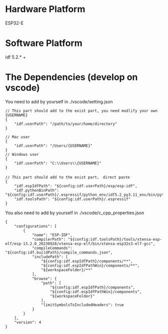 # Hardware Platform

ESP32-E

# Software Platform

idf 5.2.* +

# The Dependencies (develop on vscode)
You need to add by yourself in ./vscode/setting.json

```
// This part should add to the exist part, you need modlify your own {USERNAME}
{
    "idf.userPath": "/path/to/your/home/directory"
}

// Mac user
{
    "idf.userPath": "/Users/{USERNAME}"
}
// Windows user
{
    "idf.userPath": "C:\\Users\\{USERNAME}"
}

```

```
// This part should add to the exist part， direct paste
{
    "idf.espIdfPath": "${config:idf.userPath}/esp/esp-idf",
    "idf.pythonBinPath": "${config:idf.userPath}/.espressif/python_env/idf5.2_py3.11_env/bin/python",
    "idf.toolsPath": "${config:idf.userPath}/.espressif"
}

```

You also need to add by yourself in ./vscode/c_cpp_properties.json


```
{
    "configurations": [
        {
            "name": "ESP-IDF",
            "compilerPath": "${config:idf.toolsPath}/tools/xtensa-esp-elf/esp-13.2.0_20230928/xtensa-esp-elf/bin/xtensa-esp32s3-elf-gcc",
            "compileCommands": "${config:idf.buildPath}/compile_commands.json",
            "includePath": [
                "${config:idf.espIdfPath}/components/**",
                "${config:idf.espIdfPathWin}/components/**",
                "${workspaceFolder}/**"
            ],
            "browse": {
                "path": [
                    "${config:idf.espIdfPath}/components",
                    "${config:idf.espIdfPathWin}/components",
                    "${workspaceFolder}"
                ],
                "limitSymbolsToIncludedHeaders": true
            }
        }
    ],
    "version": 4
}
```